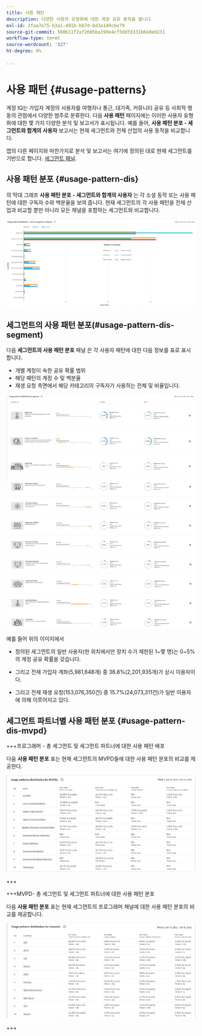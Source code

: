 ```yaml
---
title: 사용 패턴
description: 다양한 사용자 유형화에 대한 계정 공유 동작을 봅니다.
exl-id: 2faa7e75-b3a1-491b-bb7d-bd3a149cbe79
source-git-commit: 560611f2af2605ba399e4cf5ddfd331b6e8e0231
workflow-type: tm+mt
source-wordcount: '327'
ht-degree: 0%

---
```


# 사용 패턴 {#usage-patterns}

계정 IQ는 가입자 계정의 사용자를 여행자나 통근, 대가족, 커뮤니티 공유 등 사회적 행동의 관점에서 다양한 범주로 분류한다. 다음 **사용 패턴** 페이지에는 이러한 사용자 유형화에 대한 몇 가지 다양한 분석 및 보고서가 표시됩니다. 예를 들어, **사용 패턴 분포 - 세그먼트와 합계의 사용자** 보고서는 현재 세그먼트와 전체 산업의 사용 동작을 비교합니다.

앱의 다른 페이지와 마찬가지로 분석 및 보고서는 여기에 정의된 대로 현재 세그먼트를 기반으로 합니다. [세그먼트 패널](/help/AccountIQ/segments-timeframe.md).

## 사용 패턴 분포 {#usage-pattern-dis}

의 막대 그래프 **사용 패턴 분포 - 세그먼트와 합계의 사용자** 는 각 소셜 동작 또는 사용 패턴에 대한 구독자 수와 백분율을 보여 줍니다. 현재 세그먼트의 각 사용 패턴을 전체 산업과 비교할 뿐만 아니라 모든 채널을 포함하는 세그먼트와 비교합니다.

![](assets/segment-users-industry.png)

## 세그먼트의 사용 패턴 분포(#usage-pattern-dis-segment)

다음 **세그먼트의 사용 패턴 분포** 패널 은 각 사용자 패턴에 대한 다음 정보를 표로 표시합니다.

* 개별 계정이 속한 공유 확률 범위
* 해당 패턴의 계정 수 및 백분율
* 재생 요청 측면에서 해당 카테고리의 구독자가 사용하는 전체 및 비율입니다.

![](assets/usage-pattern-segmentwise.png)

예를 들어 위의 이미지에서

* 정의된 세그먼트의 일반 사용자(한 위치에서만 장치 수가 제한된 1~몇 명)는 0~5%의 계정 공유 확률을 갖습니다.

* 그리고 전체 가입자 계좌(5,981,648개) 중 36.8%(2,201,935개)가 상시 이용자이다.

* 그리고 전체 재생 요청(153,076,350건) 중 15.7%(24,073,311건)가 일반 이용자에 의해 이루어지고 있다.

## 세그먼트 파트너별 사용 패턴 분포 {#usage-pattern-dis-mvpd}

+++프로그래머 - 총 세그먼트 및 세그먼트 파트너에 대한 사용 패턴 배포

다음 **사용 패턴 분포** 표는 현재 세그먼트의 MVPD들에 대한 사용 패턴 분포의 비교를 제공한다.

![](assets/usage-patterns-mvpdwise.png)

+++

+++MVPD- 총 세그먼트 및 세그먼트 파트너에 대한 사용 패턴 분포

다음 **사용 패턴 분포** 표는 현재 세그먼트의 프로그래머 채널에 대한 사용 패턴 분포의 비교를 제공합니다.

![](assets/usage-patterns-programmerwise.png)

+++
